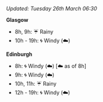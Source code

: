 *Updated: Tuesday 26th March 06:30*

**Glasgow**

* 8h, 9h: :umbrella: Rainy
* 10h - 19h: :cyclone: Windy (:cloud:)

**Edinburgh**

* 8h: :cyclone: Windy (:cloud:) [:cloud: as of 8h]
* 9h: :cyclone: Windy (:cloud:)
* 10h, 11h: :umbrella: Rainy
* 12h - 19h: :cyclone: Windy (:cloud:)
